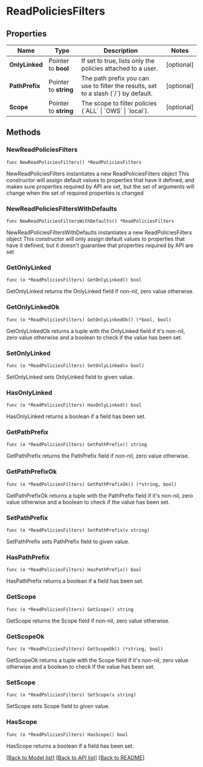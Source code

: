 # ReadPoliciesFilters

## Properties

Name | Type | Description | Notes
------------ | ------------- | ------------- | -------------
**OnlyLinked** | Pointer to **bool** | If set to true, lists only the policies attached to a user. | [optional] 
**PathPrefix** | Pointer to **string** | The path prefix you can use to filter the results, set to a slash (&#x60;/&#x60;) by default. | [optional] 
**Scope** | Pointer to **string** | The scope to filter policies (&#x60;ALL&#x60; \\| &#x60;OWS&#x60; \\| &#x60;local&#x60;). | [optional] 

## Methods

### NewReadPoliciesFilters

`func NewReadPoliciesFilters() *ReadPoliciesFilters`

NewReadPoliciesFilters instantiates a new ReadPoliciesFilters object
This constructor will assign default values to properties that have it defined,
and makes sure properties required by API are set, but the set of arguments
will change when the set of required properties is changed

### NewReadPoliciesFiltersWithDefaults

`func NewReadPoliciesFiltersWithDefaults() *ReadPoliciesFilters`

NewReadPoliciesFiltersWithDefaults instantiates a new ReadPoliciesFilters object
This constructor will only assign default values to properties that have it defined,
but it doesn't guarantee that properties required by API are set

### GetOnlyLinked

`func (o *ReadPoliciesFilters) GetOnlyLinked() bool`

GetOnlyLinked returns the OnlyLinked field if non-nil, zero value otherwise.

### GetOnlyLinkedOk

`func (o *ReadPoliciesFilters) GetOnlyLinkedOk() (*bool, bool)`

GetOnlyLinkedOk returns a tuple with the OnlyLinked field if it's non-nil, zero value otherwise
and a boolean to check if the value has been set.

### SetOnlyLinked

`func (o *ReadPoliciesFilters) SetOnlyLinked(v bool)`

SetOnlyLinked sets OnlyLinked field to given value.

### HasOnlyLinked

`func (o *ReadPoliciesFilters) HasOnlyLinked() bool`

HasOnlyLinked returns a boolean if a field has been set.

### GetPathPrefix

`func (o *ReadPoliciesFilters) GetPathPrefix() string`

GetPathPrefix returns the PathPrefix field if non-nil, zero value otherwise.

### GetPathPrefixOk

`func (o *ReadPoliciesFilters) GetPathPrefixOk() (*string, bool)`

GetPathPrefixOk returns a tuple with the PathPrefix field if it's non-nil, zero value otherwise
and a boolean to check if the value has been set.

### SetPathPrefix

`func (o *ReadPoliciesFilters) SetPathPrefix(v string)`

SetPathPrefix sets PathPrefix field to given value.

### HasPathPrefix

`func (o *ReadPoliciesFilters) HasPathPrefix() bool`

HasPathPrefix returns a boolean if a field has been set.

### GetScope

`func (o *ReadPoliciesFilters) GetScope() string`

GetScope returns the Scope field if non-nil, zero value otherwise.

### GetScopeOk

`func (o *ReadPoliciesFilters) GetScopeOk() (*string, bool)`

GetScopeOk returns a tuple with the Scope field if it's non-nil, zero value otherwise
and a boolean to check if the value has been set.

### SetScope

`func (o *ReadPoliciesFilters) SetScope(v string)`

SetScope sets Scope field to given value.

### HasScope

`func (o *ReadPoliciesFilters) HasScope() bool`

HasScope returns a boolean if a field has been set.


[[Back to Model list]](../README.md#documentation-for-models) [[Back to API list]](../README.md#documentation-for-api-endpoints) [[Back to README]](../README.md)


